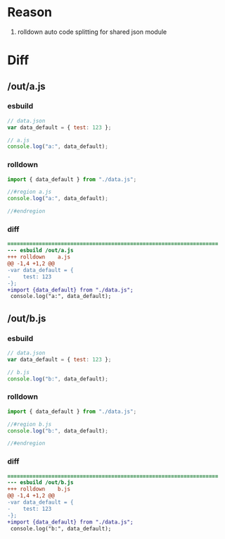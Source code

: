 # Reason
1. rolldown auto code splitting for shared json module
# Diff
## /out/a.js
### esbuild
```js
// data.json
var data_default = { test: 123 };

// a.js
console.log("a:", data_default);
```
### rolldown
```js
import { data_default } from "./data.js";

//#region a.js
console.log("a:", data_default);

//#endregion
```
### diff
```diff
===================================================================
--- esbuild	/out/a.js
+++ rolldown	a.js
@@ -1,4 +1,2 @@
-var data_default = {
-    test: 123
-};
+import {data_default} from "./data.js";
 console.log("a:", data_default);

```
## /out/b.js
### esbuild
```js
// data.json
var data_default = { test: 123 };

// b.js
console.log("b:", data_default);
```
### rolldown
```js
import { data_default } from "./data.js";

//#region b.js
console.log("b:", data_default);

//#endregion
```
### diff
```diff
===================================================================
--- esbuild	/out/b.js
+++ rolldown	b.js
@@ -1,4 +1,2 @@
-var data_default = {
-    test: 123
-};
+import {data_default} from "./data.js";
 console.log("b:", data_default);

```